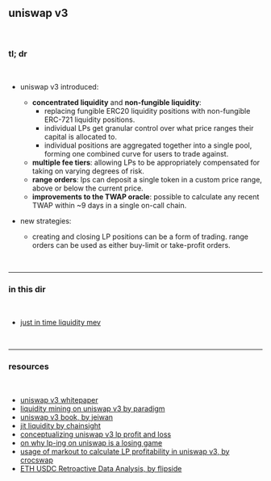 ## uniswap v3

<br>

### tl; dr

<br> 

- uniswap v3 introduced: 

  * **concentrated liquidity** and **non-fungible liquidity**: 
    * replacing fungible ERC20 liquidity positions with non-fungible ERC-721 liquidity positions. 
    * individual LPs get granular control over what price ranges their capital is allocated to. 
    * individual positions are aggregated together into a single pool, forming one combined curve for users to trade against.
  * **multiple fee tiers**: allowing LPs to be appropriately compensated for taking on varying degrees of risk. 
  * **range orders**: lps can deposit a single token in a custom price range, above or below the current price.
  * **improvements to the TWAP oracle**: possible to calculate any recent TWAP within ~9 days in a single on-call chain.

- new strategies:
  * creating and closing LP positions can be a form of trading. range orders can be used as either buy-limit or take-profit orders. 


<br>

---

### in this dir

<br>

* [just in time liquidity mev](just-in-time.md)

<br>

---

### resources

<br>

* [uniswap v3 whitepaper](https://uniswap.org/whitepaper-v3.pdf)
* [liquidity mining on uniswap v3 by paradigm](https://www.paradigm.xyz/2021/05/liquidity-mining-on-uniswap-v3)
* [uniswap v3 book, by jeiwan](https://github.com/Jeiwan/uniswapv3-book)
* [jit liquidity by chainsight](https://twitter.com/ChainsightLabs/status/1457958811243778052)
* [conceptualizing uniswap v3 lp profit and loss](https://atise.medium.com/conceptualizing-uniswap-v3-lp-profit-and-loss-ecbae6e09644)
* [on why lp-ing on uniswap is a losing game](https://twitter.com/thiccythot_/status/1589022227437039616)
* [usage of markout to calculate LP profitability in uniswap v3, by crocswap](https://crocswap.medium.com/usage-of-markout-to-calculate-lp-profitability-in-uniswap-v3-e32773b1a88e)
* [ETH USDC Retroactive Data Analysis, by flipside](https://science.flipsidecrypto.xyz/ethusdc_results/eth_usdc_analysis.html)
